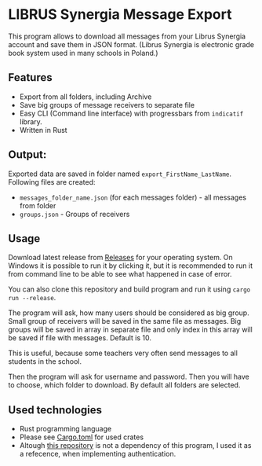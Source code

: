 # LIBRUS Synergia Message Export

This program allows to download all messages from your Librus Synergia account and save them in JSON format. (Librus Synergia is electronic grade book system used in many schools in Poland.)

## Features
- Export from all folders, including Archive
- Save big groups of message receivers to separate file
- Easy CLI (Command line interface) with progressbars from `indicatif` library.
- Written in Rust

## Output:
Exported data are saved in folder named `export_FirstName_LastName`.  
Following files are created:

- `messages_folder_name.json` (for each messages folder) - all messages from folder
- `groups.json` - Groups of receivers

## Usage
Download latest release from [Releases](https://github.com/WojtekWidomski/librus_export/releases) for your operating system. On Windows it is possible to run it by clicking it, but it is recommended to run it from command line to be able to see what happened in case of error.

You can also clone this repository and build program and run it using `cargo run --release`.

The program will ask, how many users should be considered as big group. Small group of receivers will be saved in the same file as messages. Big groups will be saved in array in separate file and only index in this array will be saved if file with messages. Default is 10.

This is useful, because some teachers very often send messages to all students in the school.

Then the program will ask for username and password. Then you will have to choose, which folder to download. By default all folders are selected.

## Used technologies
- Rust programming language
- Please see [Cargo.toml](Cargo.toml) for used crates
- Altough [this repository](https://github.com/kbaraniak/librus-api/) is not a dependency of this program, I used it as a refecence, when implementing authentication.
